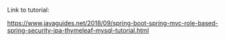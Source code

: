 Link to tutorial:

https://www.javaguides.net/2018/09/spring-boot-spring-mvc-role-based-spring-security-jpa-thymeleaf-mysql-tutorial.html
